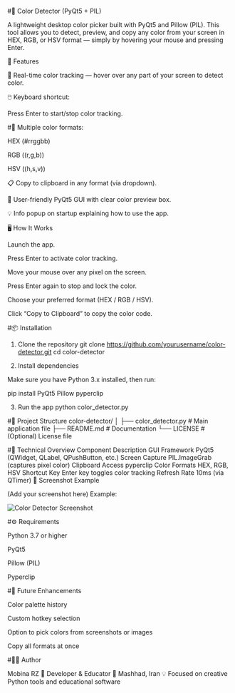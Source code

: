 #🎨 Color Detector (PyQt5 + PIL)

A lightweight desktop color picker built with PyQt5 and Pillow (PIL).
This tool allows you to detect, preview, and copy any color from your screen in HEX, RGB, or HSV format — simply by hovering your mouse and pressing Enter.

🧭 Features

🎯 Real-time color tracking — hover over any part of your screen to detect color.

🖱️ Keyboard shortcut:

Press Enter to start/stop color tracking.

#🎨 Multiple color formats:

HEX (#rrggbb)

RGB ((r,g,b))

HSV ((h,s,v))

📋 Copy to clipboard in any format (via dropdown).

🧩 User-friendly PyQt5 GUI with clear color preview box.

💡 Info popup on startup explaining how to use the app.

🖥️ How It Works

Launch the app.

Press Enter to activate color tracking.

Move your mouse over any pixel on the screen.

Press Enter again to stop and lock the color.

Choose your preferred format (HEX / RGB / HSV).

Click “Copy to Clipboard” to copy the color code.

#📦 Installation
1. Clone the repository
git clone https://github.com/yourusername/color-detector.git
cd color-detector

2. Install dependencies

Make sure you have Python 3.x installed, then run:

pip install PyQt5 Pillow pyperclip

3. Run the app
python color_detector.py

#🧩 Project Structure
color-detector/
│
├── color_detector.py     # Main application file
├── README.md             # Documentation
└── LICENSE               # (Optional) License file

#🧠 Technical Overview
Component	Description
GUI Framework	PyQt5 (QWidget, QLabel, QPushButton, etc.)
Screen Capture	PIL.ImageGrab (captures pixel color)
Clipboard Access	pyperclip
Color Formats	HEX, RGB, HSV
Shortcut Key	Enter key toggles color tracking
Refresh Rate	10ms (via QTimer)
📸 Screenshot Example

(Add your screenshot here)
Example:

![Color Detector Screenshot](screenshot.png)

#⚙️ Requirements

Python 3.7 or higher

PyQt5

Pillow (PIL)

Pyperclip

#🚀 Future Enhancements

Color palette history

Custom hotkey selection

Option to pick colors from screenshots or images

Copy all formats at once

#🧑‍💻 Author

Mobina RZ
🎨 Developer & Educator
📍 Mashhad, Iran
💡 Focused on creative Python tools and educational software

